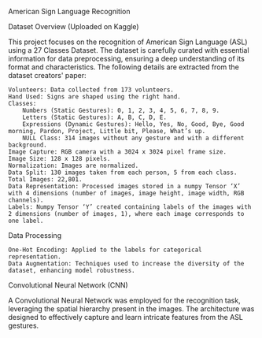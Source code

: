 American Sign Language Recognition

Dataset Overview (Uploaded on Kaggle)

This project focuses on the recognition of American Sign Language (ASL) using a 27 Classes Dataset. The dataset is carefully curated with essential information for data preprocessing, ensuring a deep understanding of its format and characteristics. The following details are extracted from the dataset creators' paper:

    Volunteers: Data collected from 173 volunteers.
    Hand Used: Signs are shaped using the right hand.
    Classes:
        Numbers (Static Gestures): 0, 1, 2, 3, 4, 5, 6, 7, 8, 9.
        Letters (Static Gestures): A, B, C, D, E.
        Expressions (Dynamic Gestures): Hello, Yes, No, Good, Bye, Good morning, Pardon, Project, Little bit, Please, What’s up.
        NULL Class: 314 images without any gesture and with a different background.
    Image Capture: RGB camera with a 3024 x 3024 pixel frame size.
    Image Size: 128 x 128 pixels.
    Normalization: Images are normalized.
    Data Split: 130 images taken from each person, 5 from each class.
    Total Images: 22,801.
    Data Representation: Processed images stored in a numpy Tensor ‘X’ with 4 dimensions (number of images, image height, image width, RGB channels).
    Labels: Numpy Tensor ‘Y’ created containing labels of the images with 2 dimensions (number of images, 1), where each image corresponds to one label.

Data Processing

    One-Hot Encoding: Applied to the labels for categorical representation.
    Data Augmentation: Techniques used to increase the diversity of the dataset, enhancing model robustness.

Convolutional Neural Network (CNN)

A Convolutional Neural Network was employed for the recognition task, leveraging the spatial hierarchy present in the images. The architecture was designed to effectively capture and learn intricate features from the ASL gestures.
